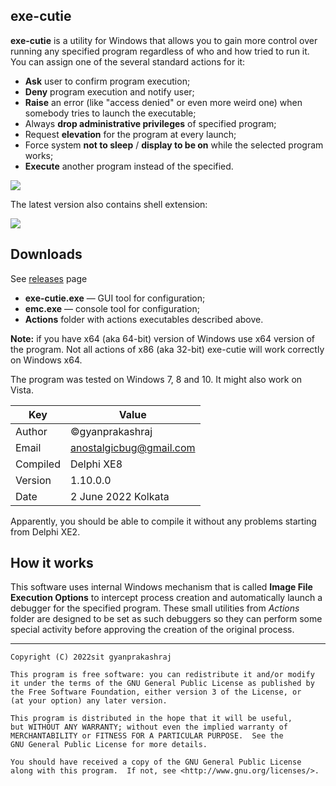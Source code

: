 ﻿## exe-cutie

**exe-cutie** is a utility for Windows that allows you to gain more
control over running any specified program regardless of who and how tried to
run it. You can assign one of the several standard actions for it:

 - **Ask** user to confirm program execution;
 - **Deny** program execution and notify user;
 - **Raise** an error (like "access denied" or even more weird one) when somebody tries to launch the executable;
 - Always **drop administrative privileges** of specified program;
 - Request **elevation** for the program at every launch;
 - Force system **not to sleep** / **display to be on** while the selected program works;
 - **Execute** another program instead of the specified.

![](https://user-images.githubusercontent.com/30962924/46260732-70e53780-c4f2-11e8-908c-d1c55b44aabe.png)

The latest version also contains shell extension:

![](https://user-images.githubusercontent.com/30962924/46580600-a3ca8680-ca30-11e8-953d-ddffb3cfe4dc.png)

## Downloads

See [releases](https://github.com/gyanprakashraj/exe-cutie/releases) page

 - **exe-cutie.exe** — GUI tool for configuration;
 - **emc.exe** — console tool for configuration;
 - **Actions** folder with actions executables described above.

**Note:** if you have x64 (aka 64-bit) version of Windows use x64 version of the program.
Not all actions of x86 (aka 32-bit) exe-cutie will work correctly on Windows x64.

The program was tested on Windows 7, 8 and 10. It might also work on Vista.

Key        | Value
---------- | -----
Author     | ©gyanprakashraj
Email      | anostalgicbug@gmail.com
Compiled   | Delphi XE8
Version    | 1.10.0.0
Date       | 2 June 2022 Kolkata

Apparently, you should be able to compile it without any problems starting from
Delphi XE2.

## How it works

This software uses internal Windows mechanism that is called **Image File
Execution Options** to intercept process creation and automatically launch a
debugger for the specified program. These small utilities from *Actions* folder
are designed to be set as such debuggers so they can perform some special activity
before approving the creation of the original process.

------------------------------------------------------------------------------

    Copyright (C) 2022sit gyanprakashraj

    This program is free software: you can redistribute it and/or modify
    it under the terms of the GNU General Public License as published by
    the Free Software Foundation, either version 3 of the License, or
    (at your option) any later version.

    This program is distributed in the hope that it will be useful,
    but WITHOUT ANY WARRANTY; without even the implied warranty of
    MERCHANTABILITY or FITNESS FOR A PARTICULAR PURPOSE.  See the
    GNU General Public License for more details.

    You should have received a copy of the GNU General Public License
    along with this program.  If not, see <http://www.gnu.org/licenses/>.
